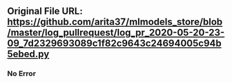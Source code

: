 ## Original File URL: https://github.com/arita37/mlmodels_store/blob/master/log_pullrequest/log_pr_2020-05-20-23-09_7d2329693089c1f82c9643c24694005c94b5ebed.py<br />

### No Error